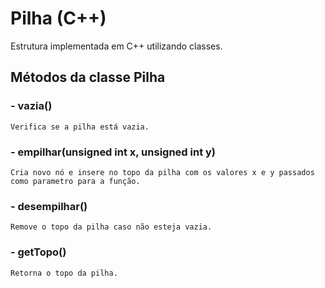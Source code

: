 # Pilha (C++)
Estrutura implementada em C++ utilizando classes.

## Métodos da classe Pilha

### - vazia()
    Verifica se a pilha está vazia.

### - empilhar(unsigned int x, unsigned int y)
    Cria novo nó e insere no topo da pilha com os valores x e y passados como parametro para a função.

### - desempilhar()
    Remove o topo da pilha caso não esteja vazia.

### - getTopo()
    Retorna o topo da pilha.
